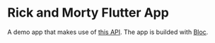 # Rick and Morty Flutter App

A demo app that makes use of [this API](https://rickandmortyapi.com/). The app is builded with [Bloc](https://bloclibrary.dev/).
